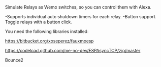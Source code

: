 Simulate Relays as Wemo switches, so you can control them with Alexa.

-Supports individual auto shutdown timers for each relay.
-Button support. Toggle relays with a button click.

You need the following libraries installed:

https://bitbucket.org/xoseperez/fauxmoesp

https://codeload.github.com/me-no-dev/ESPAsyncTCP/zip/master

Bounce2
